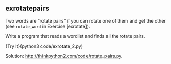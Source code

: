 ## exrotatepairs

Two words are “rotate pairs” if you can rotate one of them and get the other (see `rotate_word` in Exercise [exrotate]).

Write a program that reads a wordlist and finds all the rotate pairs. 

{Try It}(python3 code/exrotate_2.py)



Solution: <http://thinkpython2.com/code/rotate_pairs.py>.